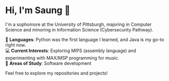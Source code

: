 # Hi, I'm Saung 👋

I'm a sophomore at the University of Pittsburgh, majoring in Computer Science and minoring in Information Science (Cybersecurity Pathway).

🌱 **Languages**: Python was the first language I learned, and Java is my go-to right now.  
💻 **Current Interests**: Exploring MIPS (assembly language) and experimenting with MAX/MSP programming for music.  
🚀 **Areas of Study**: Software development

Feel free to explore my repositories and projects!

